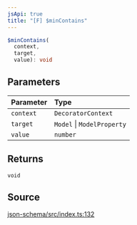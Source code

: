 ```yaml
---
jsApi: true
title: "[F] $minContains"
---
```


```ts
$minContains(
  context,
  target,
  value): void
```

## Parameters

| Parameter | Type                       |
| :-------- | :------------------------- |
| `context` | `DecoratorContext`         |
| `target`  | `Model` \| `ModelProperty` |
| `value`   | `number`                   |

## Returns

`void`

## Source

[json-schema/src/index.ts:132](https://github.com/markcowl/cadl/blob/1a6d2b70/packages/json-schema/src/index.ts#L132)
